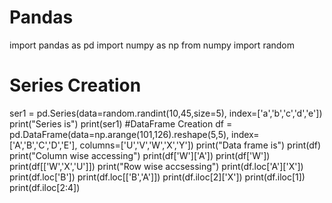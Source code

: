 # Pandas
import pandas as pd 
import numpy as np
from numpy import random
# Series Creation
ser1 = pd.Series(data=random.randint(10,45,size=5),
index=['a','b','c','d','e']) 
print("Series is")
print(ser1)
#DataFrame Creation
df = pd.DataFrame(data=np.arange(101,126).reshape(5,5),
index=['A','B','C','D','E'],
columns=['U','V','W','X','Y'])
print("Data frame is") 
print(df)
print("Column wise accessing") 
print(df['W']['A']) 
print(df['W']) 
print(df[['W','X','U']])
print("Row wise accsessing") 
print(df.loc['A']['X']) 
print(df.loc['B']) 
print(df.loc[['B','A']])
print(df.iloc[2]['X']) 
print(df.iloc[1]) 
print(df.iloc[2:4])
